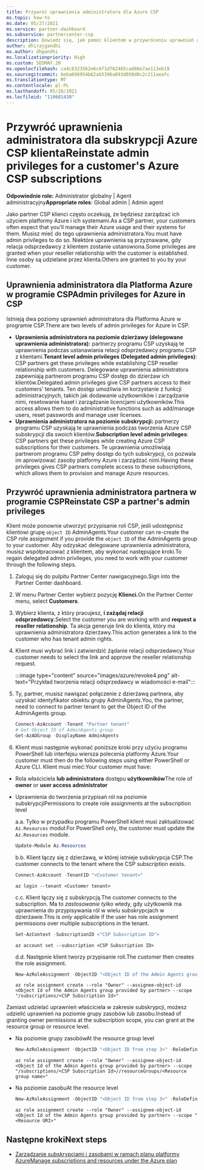 ```yaml
---
title: Przywróć uprawnienia administratora dla Azure CSP
ms.topic: how-to
ms.date: 05/27/2021
ms.service: partner-dashboard
ms.subservice: partnercenter-csp
description: Dowiedz się, jak pomóc klientom w przywróceniu uprawnień administratora partnera, dzięki czemu partner może pomóc w zarządzaniu subskrypcjami Azure CSP klienta.
author: dhirajgandhi
ms.author: dhgandhi
ms.localizationpriority: High
ms.custom: SEOMAY.20
ms.openlocfilehash: ca4c8323562e6c6f1d762465cad86e7ae113eb19
ms.sourcegitcommit: beba696954b62ab5396a893d050d0c2c211aeafc
ms.translationtype: MT
ms.contentlocale: pl-PL
ms.lasthandoff: 05/28/2021
ms.locfileid: "110601430"
---
```

# <a name="reinstate-admin-privileges-for-a-customers-azure-csp-subscriptions"></a><span data-ttu-id="56556-103">Przywróć uprawnienia administratora dla subskrypcji Azure CSP klienta</span><span class="sxs-lookup"><span data-stu-id="56556-103">Reinstate admin privileges for a customer's Azure CSP subscriptions</span></span>  

<span data-ttu-id="56556-104">**Odpowiednie role:** Administrator globalny | Agent administracyjny</span><span class="sxs-lookup"><span data-stu-id="56556-104">**Appropriate roles**: Global admin | Admin agent</span></span>

<span data-ttu-id="56556-105">Jako partner CSP klienci często oczekują, że będziesz zarządzać ich użyciem platformy Azure i ich systemami.</span><span class="sxs-lookup"><span data-stu-id="56556-105">As a CSP partner, your customers often expect that you'll manage their Azure usage and their systems for them.</span></span> <span data-ttu-id="56556-106">Musisz mieć do tego uprawnienia administratora.</span><span class="sxs-lookup"><span data-stu-id="56556-106">You must have admin privileges to do so.</span></span> <span data-ttu-id="56556-107">Niektóre uprawnienia są przyznawane, gdy relacja odsprzedawcy z klientem zostanie ustanowiona.</span><span class="sxs-lookup"><span data-stu-id="56556-107">Some privileges are granted when your reseller relationship with the customer is established.</span></span> <span data-ttu-id="56556-108">Inne osoby są udzielane przez klienta.</span><span class="sxs-lookup"><span data-stu-id="56556-108">Others are granted to you by your customer.</span></span>

## <a name="admin-privileges-for-azure-in-csp"></a><span data-ttu-id="56556-109">Uprawnienia administratora dla Platforma Azure w programie CSP</span><span class="sxs-lookup"><span data-stu-id="56556-109">Admin privileges for Azure in CSP</span></span>

<span data-ttu-id="56556-110">Istnieją dwa poziomy uprawnień administratora dla Platforma Azure w programie CSP.</span><span class="sxs-lookup"><span data-stu-id="56556-110">There are two levels of admin privileges for Azure in CSP.</span></span>

- <span data-ttu-id="56556-111">**Uprawnienia administratora na poziomie dzierżawy (delegowane uprawnienia administratora):** partnerzy programu CSP uzyskają te uprawnienia podczas ustanawiania relacji odsprzedawcy programu CSP z klientami.</span><span class="sxs-lookup"><span data-stu-id="56556-111">**Tenant level admin privileges (Delegated admin privileges)**:  CSP partners get these privileges while establishing CSP reseller relationship with customers.</span></span> <span data-ttu-id="56556-112">Delegowane uprawnienia administratora zapewniają partnerom programu CSP dostęp do dzierżaw ich klientów.</span><span class="sxs-lookup"><span data-stu-id="56556-112">Delegated admin privileges give CSP partners access to their customers' tenants.</span></span> <span data-ttu-id="56556-113">Ten dostęp umożliwia im korzystanie z funkcji administracyjnych, takich jak dodawanie użytkowników i zarządzanie nimi, resetowanie haseł i zarządzanie licencjami użytkowników.</span><span class="sxs-lookup"><span data-stu-id="56556-113">This access allows them to do administrative functions such as add/manage users, reset passwords and manage user licenses.</span></span>
- <span data-ttu-id="56556-114">**Uprawnienia administratora na poziomie subskrypcji:** partnerzy programu CSP uzyskają te uprawnienia podczas tworzenia Azure CSP subskrypcji dla swoich klientów.</span><span class="sxs-lookup"><span data-stu-id="56556-114">**Subscription level admin privileges**: CSP partners get these privileges while creating Azure CSP subscriptions for their customers.</span></span> <span data-ttu-id="56556-115">Te uprawnienia umożliwiają partnerom programu CSP pełny dostęp do tych subskrypcji, co pozwala im aprowizować zasoby platformy Azure i zarządzać nimi.</span><span class="sxs-lookup"><span data-stu-id="56556-115">Having these privileges gives CSP partners complete access to these subscriptions, which allows them to provision and manage Azure resources.</span></span>

## <a name="reinstate-csp-a-partners-admin-privileges"></a><span data-ttu-id="56556-116">Przywróć uprawnienia administratora partnera w programie CSP</span><span class="sxs-lookup"><span data-stu-id="56556-116">Reinstate CSP a partner's admin privileges</span></span>

<span data-ttu-id="56556-117">Klient może ponownie utworzyć przypisanie roli CSP, jeśli udostępnisz klientowi grupę `object ID` AdminAgents.</span><span class="sxs-lookup"><span data-stu-id="56556-117">Your customer can re-create the CSP role assignment if you provide the `object ID` of the AdminAgents group to your customer.</span></span> <span data-ttu-id="56556-118">Aby odzyskać delegowane uprawnienia administratora, musisz współpracować z klientem, aby wykonać następujące kroki.</span><span class="sxs-lookup"><span data-stu-id="56556-118">To regain delegated admin privileges, you need to work with your customer through the following steps.</span></span>

1. <span data-ttu-id="56556-119">Zaloguj się do pulpitu Partner Center nawigacyjnego.</span><span class="sxs-lookup"><span data-stu-id="56556-119">Sign into the Partner Center dashboard.</span></span>

2. <span data-ttu-id="56556-120">W menu Partner Center wybierz pozycję **Klienci.**</span><span class="sxs-lookup"><span data-stu-id="56556-120">On the Partner Center menu, select **Customers**.</span></span>

3. <span data-ttu-id="56556-121">Wybierz klienta, z który pracujesz, **i zażądaj relacji odsprzedawcy.**</span><span class="sxs-lookup"><span data-stu-id="56556-121">Select the customer you are working with and **request a reseller relationship**.</span></span> <span data-ttu-id="56556-122">Ta akcja generuje link do klienta, który ma uprawnienia administratora dzierżawy.</span><span class="sxs-lookup"><span data-stu-id="56556-122">This action generates a link to the customer who has tenant admin rights.</span></span>

4. <span data-ttu-id="56556-123">Klient musi wybrać link i zatwierdzić żądanie relacji odsprzedawcy.</span><span class="sxs-lookup"><span data-stu-id="56556-123">Your customer needs to select the link and approve the reseller relationship request.</span></span>

   :::image type="content" source="images/azure/revoke4.png" alt-text="Przykład tworzenia relacji odsprzedawcy w wiadomości e-mail":::

5. <span data-ttu-id="56556-125">Ty, partner, musisz nawiązać połączenie z dzierżawą partnera, aby uzyskać identyfikator obiektu grupy AdminAgents.</span><span class="sxs-lookup"><span data-stu-id="56556-125">You, the partner, need to connect to partner tenant to get the Object ID of the AdminAgents group.</span></span>
  
   ```powershell
   Connect-AzAccount -Tenant "Partner tenant"
   # Get Object ID of AdminAgents group
   Get-AzADGroup -DisplayName AdminAgents
   ```

6. <span data-ttu-id="56556-126">Klient musi następnie wykonać poniższe kroki przy użyciu programu PowerShell lub interfejsu wiersza polecenia platformy Azure.</span><span class="sxs-lookup"><span data-stu-id="56556-126">Your customer must then do the following steps using either PowerShell or Azure CLI.</span></span> <span data-ttu-id="56556-127">Klient musi mieć:</span><span class="sxs-lookup"><span data-stu-id="56556-127">Your customer must have:</span></span>

- <span data-ttu-id="56556-128">Rola właściciela **lub administratora** dostępu **użytkowników**</span><span class="sxs-lookup"><span data-stu-id="56556-128">The role of **owner** or **user access administrator**</span></span> 
- <span data-ttu-id="56556-129">Uprawnienia do tworzenia przypisań ról na poziomie subskrypcji</span><span class="sxs-lookup"><span data-stu-id="56556-129">Permissions to create role assignments at the subscription level</span></span>

   <span data-ttu-id="56556-130">a.</span><span class="sxs-lookup"><span data-stu-id="56556-130">a.</span></span> <span data-ttu-id="56556-131">Tylko w przypadku programu PowerShell klient musi zaktualizować `Az.Resources` moduł.</span><span class="sxs-lookup"><span data-stu-id="56556-131">For PowerShell only, the customer must update the `Az.Resources` module.</span></span>
   ```powershell
   Update-Module Az.Resources
   ```

   <span data-ttu-id="56556-132">b.</span><span class="sxs-lookup"><span data-stu-id="56556-132">b.</span></span> <span data-ttu-id="56556-133">Klient łączy się z dzierżawą, w której istnieje subskrypcja CSP.</span><span class="sxs-lookup"><span data-stu-id="56556-133">The customer connects to the tenant where the CSP subscription exists.</span></span>
   ```powershell
   Connect-AzAccount -TenantID "<Customer tenant>"
   ```
   ```azurecli
   az login --tenant <Customer tenant>
   ```

   <span data-ttu-id="56556-134">c.</span><span class="sxs-lookup"><span data-stu-id="56556-134">c.</span></span> <span data-ttu-id="56556-135">Klient łączy się z subskrypcją.</span><span class="sxs-lookup"><span data-stu-id="56556-135">The customer connects to the subscription.</span></span> <span data-ttu-id="56556-136">Ma to *zastosowanie tylko* wtedy, gdy użytkownik ma uprawnienia do przypisywania ról w wielu subskrypcjach w dzierżawie.</span><span class="sxs-lookup"><span data-stu-id="56556-136">This is *only* applicable if the user has role assignment permissions over multiple subscriptions in the tenant.</span></span>

   ```powershell
   Set-AzContext -SubscriptionID <"CSP Subscription ID">
   ```
   ```azurecli
   az account set --subscription <CSP Subscription ID>
   ```

   <span data-ttu-id="56556-137">d.</span><span class="sxs-lookup"><span data-stu-id="56556-137">d.</span></span> <span data-ttu-id="56556-138">Następnie klient tworzy przypisanie roli.</span><span class="sxs-lookup"><span data-stu-id="56556-138">The customer then creates the role assignment.</span></span>
    
   ```powershell
   New-AzRoleAssignment -ObjectID "<Object ID of the Admin Agents group provided by partner>" -RoleDefinitionName "Owner" -Scope "/subscriptions/'<CSP subscription ID>'"
   ```
   ```azurecli
   az role assignment create --role "Owner" --assignee-object-id <Object Id of the Admin Agents group provided by partner> --scope "/subscriptions/<CSP Subscription Id>"
   ```

<span data-ttu-id="56556-139">Zamiast udzielać uprawnień właściciela w zakresie subskrypcji, możesz udzielić uprawnień na poziomie grupy zasobów lub zasobu.</span><span class="sxs-lookup"><span data-stu-id="56556-139">Instead of granting owner permissions at the subscription scope, you can grant at the resource group or resource level.</span></span> 

- <span data-ttu-id="56556-140">Na poziomie grupy zasobów</span><span class="sxs-lookup"><span data-stu-id="56556-140">At the resource group level</span></span>

   ```powershell
   New-AzRoleAssignment -ObjectID "<Object ID from step 3>" -RoleDefinitionName Owner -Scope "/subscriptions/'SubscriptionID of CSP subscription'/resourceGroups/'Resource group name'"
   ```
   ```azurecli
   az role assignment create --role "Owner" --assignee-object-id <Object Id of the Admin Agents group provided by partner> --scope "/subscriptions/<CSP Subscription Id>//resourceGroups/<Resource group name>"
   ```

- <span data-ttu-id="56556-141">Na poziomie zasobu</span><span class="sxs-lookup"><span data-stu-id="56556-141">At the resource level</span></span>

   ```powershell
   New-AzRoleAssignment -ObjectID "<Object ID from step 3>" -RoleDefinitionName Owner -Scope "<Resource URI>"
   ```
   ```azurecli
   az role assignment create --role "Owner" --assignee-object-id <Object Id of the Admin Agents group provided by partner> --scope "<Resource URI>"
   ```

## <a name="next-steps"></a><span data-ttu-id="56556-142">Następne kroki</span><span class="sxs-lookup"><span data-stu-id="56556-142">Next steps</span></span>

- [<span data-ttu-id="56556-143">Zarządzanie subskrypcjami i zasobami w ramach planu platformy Azure</span><span class="sxs-lookup"><span data-stu-id="56556-143">Manage subscriptions and resources under the Azure plan</span></span>](azure-plan-manage.md)
